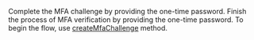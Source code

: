 Complete the MFA challenge by providing the one-time password. Finish the process of MFA verification by providing the one-time password. To begin the flow, use [createMfaChallenge](/docs/references/cloud/client-web/account#createMfaChallenge) method.
